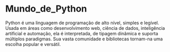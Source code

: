 # Mundo_de_Python
Python é uma linguagem de programação de alto nível, simples e legível. Usada em áreas como desenvolvimento web, ciência de dados, inteligência artificial e automação, ela é interpretada, de tipagem dinâmica e suporta múltiplos paradigmas. Sua vasta comunidade e bibliotecas tornam-na uma escolha popular e versátil.

